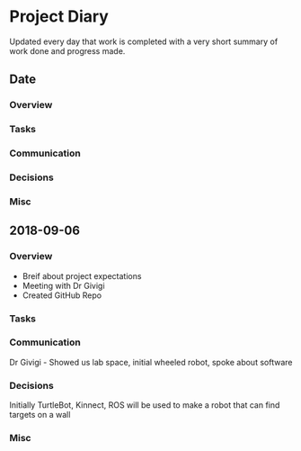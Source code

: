# Project Diary 

Updated every day that work is completed with a very short summary of work done and progress made.

## Date
### Overview
### Tasks
### Communication
### Decisions
### Misc

## 2018-09-06
### Overview
* Breif about project expectations
* Meeting with Dr Givigi
* Created GitHub Repo
### Tasks
### Communication
Dr Givigi - Showed us lab space, initial wheeled robot, spoke about software
### Decisions
Initially TurtleBot, Kinnect, ROS will be used to make a robot that can find targets on a wall
### Misc
